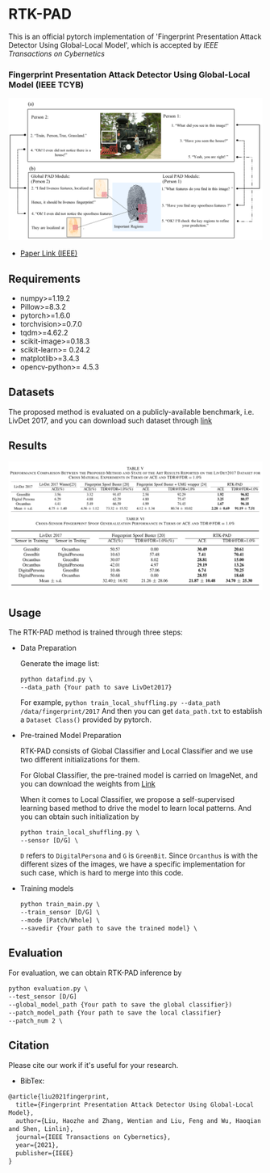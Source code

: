 # RTK-PAD
This is an official pytorch implementation of 'Fingerprint Presentation Attack Detector Using Global-Local Model', which is accepted by *IEEE Transactions on Cybernetics*

### Fingerprint Presentation Attack Detector Using Global-Local Model (IEEE TCYB)

![](./src/method.png)

* [Paper Link (IEEE)](https://ieeexplore.ieee.org/abstract/document/9457215/)

## Requirements

*   numpy>=1.19.2
*   Pillow>=8.3.2
*   pytorch>=1.6.0
*   torchvision>=0.7.0
*   tqdm>=4.62.2
*   scikit-image>=0.18.3
*   scikit-learn>= 0.24.2
*   matplotlib>=3.4.3
*   opencv-python>= 4.5.3

## Datasets
The proposed method is evaluated on a publicly-available benchmark, i.e. LivDet 2017, and you can download such dataset through [link](https://livdet.org/registration.php)

## Results
![](./src/result.png)


## Usage
The RTK-PAD method is trained through three steps:

* Data Preparation

  Generate the image list:
  ```
  python datafind.py \
  --data_path {Your path to save LivDet2017}
  ```
  For example, `python train_local_shuffling.py --data_path /data/fingerprint/2017`
  And then you can get `data_path.txt` to establish a `Dataset Class()` provided by pytorch.

* Pre-trained Model Preparation

  RTK-PAD consists of  Global Classifier and Local Classifier and we use two different initializations for them.

  For Global Classifier, the pre-trained model is carried on ImageNet, and you can download the weights from [Link](https://github.com/d-li14/mobilenetv3.pytorch)

  When it comes to Local Classifier, we propose a self-supervised learning based method to drive the model to learn local patterns. And you can obtain such initialization by
  ```
  python train_local_shuffling.py \
  --sensor [D/G] \
  ```
  `D` refers to `DigitalPersona` and `G` is `GreenBit`. Since `Orcanthus` is with the different sizes of the images, we have a specific implementation for such case, which is hard to merge into this code.

* Training models
  ```
  python train_main.py \
  --train_sensor [D/G] \
  --mode [Patch/Whole] \
  --savedir {Your path to save the trained model} \

  ```

## Evaluation
For evaluation, we can obtain RTK-PAD inference by
```
python evaluation.py \
--test_sensor [D/G]
--global_model_path {Your path to save the global classifier})
--patch_model_path {Your path to save the local classifier}
--patch_num 2 \
```


## Citation
Please cite our work if it's useful for your research.
* BibTex:
```
@article{liu2021fingerprint,
  title={Fingerprint Presentation Attack Detector Using Global-Local Model},
  author={Liu, Haozhe and Zhang, Wentian and Liu, Feng and Wu, Haoqian and Shen, Linlin},
  journal={IEEE Transactions on Cybernetics},
  year={2021},
  publisher={IEEE}
}
```
